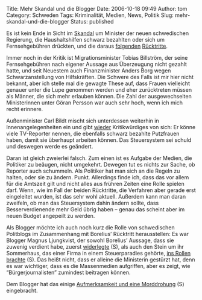 Title: Mehr Skandal und die Blogger
Date: 2006-10-18 09:49
Author: tom
Category: Schweden
Tags: Kriminalität, Medien, News, Politik
Slug: mehr-skandal-und-die-blogger
Status: published

Es ist kein Ende in Sicht im
[Skandal](http://www.fiket.de/2006/10/11/der-erste-skandal/) um Minister
der neuen schwedischen Regierung, die Haushaltshilfen schwarz bezahlten
oder sich um Fernsehgebühren drückten, und die daraus
[folgenden](http://www.fiket.de/2006/10/14/handelministerin-tritt-zurueck/)
[Rücktritte](http://www.fiket.de/2006/10/16/der-zweite-ruecktritt/).

Immer noch in der Kritik ist Migrationsminister Tobias Billström, der
seine Fernsehgebühren nach eigener Aussage aus Überzeugung nicht gezahlt
hatte, und seit Neuestem auch Finanzminister Anders Borg wegen
Schwarzanstellung von Hilfskräften. Die Schwere des Falls ist mir hier
nicht bekannt, aber ich stelle mal die gewagte These auf, dass Frauen
vielleicht genauer unter die Lupe genommen werden und eher zurücktreten
müssen als Männer, die sich mehr erlauben können. Die Zahl der
ausgewechselten Ministerinnen unter Göran Persson war auch sehr hoch,
wenn ich mich recht erinnere.

Außenminister Carl Bildt mischt sich unterdessen weiterhin in
Innenangelegenheiten ein und gibt
[wieder](http://www.fiket.de/2006/10/14/handelministerin-tritt-zurueck/)
Kritikwürdiges von sich: Er könne viele TV-Reporter nennen, die
ebenfalls schwarz bezahlte Putzfrauen haben, damit sie überhaupt
arbeiten können. Das Steuersystem sei schuld und deswegen werde es
geändert.

Daran ist gleich zweierlei falsch. Zum einen ist es Aufgabe der Medien,
die Politiker zu beäugen, nicht umgekehrt. Dewegen tut es nichts zur
Sache, ob Reporter auch schummeln. Als Politiker hat man sich an die
Regeln zu halten, oder sie zu ändern. Punkt. Allerdings finde ich, dass
das vor allem für die Amtszeit gilt und nicht alles aus frühren Zeiten
eine Rolle spielen darf. Wenn, wie im Fall der beiden Rücktritte, die
Verfahren aber gerade erst eingeleitet wurden, ist das sehr wohl
aktuell. Außerdem kann man daran zweifeln, ob man das Steuersystem dahin
ändern sollte, dass Besserverdienende mehr Geld übrig haben – genau das
scheint aber im neuen Budget angepeilt zu werden.

Als Blogger möchte ich auch noch kurz die Rolle von schwedischen
Politblogs im Zusammenhang mit Borelius’ Rücktritt herausstellen: Es war
Blogger Magnus Ljungkvist, der sowohl Borelius’ Aussage, dass sie
zuwenig verdient habe, zuerst
[widerlegte](http://magnus.ljungkvist.nu/blogg/2006/10/09/borelius-avslojar-pigreform-bara-for-hogavlonade/)
(S), als auch den Stein um ihr Sommerhaus, das einer Firma in einem
Steuerparadies gehörte, [ins Rollen
brachte](http://magnus.ljungkvist.nu/blogg/2006/10/12/borelius-falsterbo-och-kanaloarna/)
(S). Das heißt nicht, dass er alleine die Ministerin gestürzt hat, denn
es war wichtiger, dass es die Massenmedien aufgriffen, aber es zeigt,
wie “Bürgerjournalisten” zumindest beitragen können.

Dem Blogger hat das einige [Aufmerksamkeit und eine
Morddrohung](http://magnus.ljungkvist.nu/blogg/2006/10/17/fifteen-minutes-of-fame/)
(S) eingebracht.


